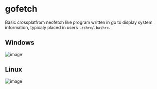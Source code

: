 # gofetch

Basic crossplatfrom neofetch like program written in go to display system information, typicaly placed in users `.zshrc`/`.bashrc`.

## Windows

![image](https://user-images.githubusercontent.com/23175651/166158027-d8ff52e6-8f99-4d47-b1e6-7f6692c221f9.png)

## Linux

![image](https://user-images.githubusercontent.com/23175651/166158031-da3e606f-be36-4fe0-94ee-b575101d8399.png)


